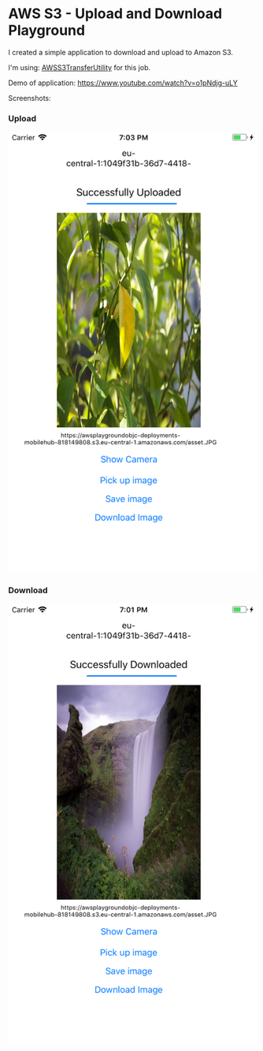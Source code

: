 # AWS S3 - Upload and Download Playground

I created a simple application to download and upload to Amazon S3. 

I'm using: [AWSS3TransferUtility](http://aws.github.io/aws-sdk-ios/docs/reference//Classes/AWSS3TransferUtility.html) for this job. 

Demo of application: https://www.youtube.com/watch?v=o1pNdjg-uLY

Screenshots:

### Upload

![AWS S3 Upload image through Objective - C](https://raw.githubusercontent.com/dimitardanailov/objc-aws-playground/master/images/upload.jpeg)

### Download

![AWS S3 Download image through Objective - C](https://raw.githubusercontent.com/dimitardanailov/objc-aws-playground/master/images/download.jpeg)
